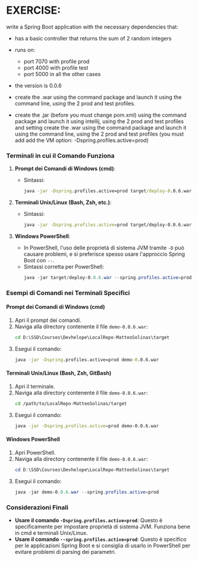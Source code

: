 # EXERCISE:

write a Spring Boot application with the necessary dependencies that:
- has a basic controller that returns the sum of 2 random integers
- runs on:
  - port 7070 with profile prod
  - port 4000 with profile test
  - port 5000 in all the other cases
- the version is 0.0.6

- create the .war using the command package and launch it using the command line, using the 2 prod and test profiles.

- create the .jar (before you must change pom.xml) using the command package and launch it using intellij, using the 
  2 prod and test profiles and setting create the .war using the command package and launch it using the command line, 
  using the 2 prod and test profiles (you must add  add the VM option: -Dspring.profiles.active=prod)



### Terminali in cui il Comando Funziona

1. **Prompt dei Comandi di Windows (cmd)**:
   - Sintassi:
     ```cmd
     java -jar -Dspring.profiles.active=prod target/deploy-0.0.6.war
     ```

2. **Terminali Unix/Linux (Bash, Zsh, etc.)**:
   - Sintassi:
     ```bash
     java -jar -Dspring.profiles.active=prod target/deploy-0.0.6.war
     ```

3. **Windows PowerShell**:
   - In PowerShell, l'uso delle proprietà di sistema JVM tramite `-D` può causare problemi, e si preferisce spesso usare l'approccio Spring Boot con `--`.
   - Sintassi corretta per PowerShell:
     ```powershell
     java -jar target/deploy-0.0.6.war --spring.profiles.active=prod
     ```

### Esempi di Comandi nei Terminali Specifici

#### Prompt dei Comandi di Windows (cmd)
1. Apri il prompt dei comandi.
2. Naviga alla directory contenente il file `demo-0.0.6.war`:
   ```cmd
   cd D:\SSD\Courses\Devhelope\LocalRepo-MatteoSolinas\target
   ```
3. Esegui il comando:
   ```cmd
   java -jar -Dspring.profiles.active=prod demo-0.0.6.war
   ```

#### Terminali Unix/Linux (Bash, Zsh, GitBash)
1. Apri il terminale.
2. Naviga alla directory contenente il file `demo-0.0.6.war`:
   ```bash
   cd /path/to/LocalRepo-MatteoSolinas/target
   ```
3. Esegui il comando:
   ```bash
   java -jar -Dspring.profiles.active=prod demo-0.0.6.war
   ```

#### Windows PowerShell
1. Apri PowerShell.
2. Naviga alla directory contenente il file `demo-0.0.6.war`:
   ```powershell
   cd D:\SSD\Courses\Devhelope\LocalRepo-MatteoSolinas\target
   ```
3. Esegui il comando:
   ```powershell
   java -jar demo-0.0.6.war --spring.profiles.active=prod
   ```

### Considerazioni Finali
- **Usare il comando `-Dspring.profiles.active=prod`**: Questo è specificamente per impostare proprietà di sistema JVM. Funziona bene in cmd e terminali Unix/Linux.
- **Usare il comando `--spring.profiles.active=prod`**: Questo è specifico per le applicazioni Spring Boot e si consiglia di usarlo in PowerShell per evitare problemi di parsing dei parametri.



